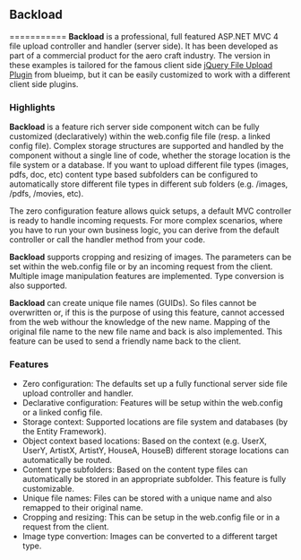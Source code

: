 ## Backload
===========
**Backload** is a professional, full featured ASP.NET MVC 4 file upload controller and handler (server side). It has been developed as part of a commercial product for the aero craft industry. 
The version in these examples is tailored for the famous client side [jQuery File Upload Plugin](https://github.com/blueimp/jQuery-File-Upload) from blueimp, but it can be easily customized to work with a different client side plugins.


### Highlights

**Backload** is a feature rich server side component witch can be fully customized (declaratively) within the web.config file file (resp. a linked config file). Complex storage structures are supported and handled by the component without a single line of code, whether the storage location is the file system or a database. If you want to upload different file types (images, pdfs, doc, etc) content type based subfolders can be configured to automatically store different file types in different sub folders (e.g. /images, /pdfs, /movies, etc).

The zero configuration feature allows quick setups, a default MVC controller is ready to handle incoming requests. For more complex scenarios, where you have to run your own business logic, you can derive from the default controller or call the handler method from your code. 

**Backload** supports cropping and resizing of images. The parameters can be set within the web.config file or by an incoming request from the client. Multiple image manipulation features are implemented. Type conversion is also supported.

**Backload** can create unique file names (GUIDs). So files cannot be overwritten or, if this is the purpose of using this feature, cannot accessed from the web withour the knowledge of the new name. Mapping of the original file name to the new file name and back is also implemented. This feature can be used to send a friendly name back to the client. 

### Features
* Zero configuration: The defaults set up a fully functional server side file upload controller and handler.
* Declarative configuration: Features will be setup within the web.config or a linked config file.
* Storage context: Supported locations are file system and databases (by the Entity Framework).
* Object context based locations: Based on the context (e.g. UserX, UserY, ArtistX, ArtistY, HouseA, HouseB) different storage locations can automatically be routed.
* Content type subfolders: Based on the content type files can automatically be stored in an appropriate subfolder. This feature is fully customizable.
* Unique file names: Files can be stored with a unique name and also remapped to their original name.
* Cropping and resizing: This can be setup in the web.config file or in a request from the client.
* Image type convertion: Images can be converted to a different target type.


